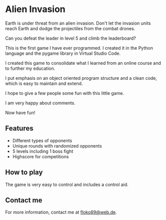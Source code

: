 # Alien Invasion

Earth is under threat from an alien invasion. Don't let the invasion units reach Earth and dodge the projectiles from the combat drones.

Can you defeat the leader in level 5 and climb the leaderboard?



This is the first game I have ever programmed. I created it in the Python language and the pygame library in Virtual Studio Code.

I created this game to consolidate what I learned from an online course and to further my education.  

I put emphasis on an object oriented program structure and a clean code, which is easy to maintain and extend.

I hope to give a few people some fun with this little game.

I am very happy about comments.

Now have fun!


## Features

- Different types of opponents
- Unique rounds with randomized opponents
- 5 levels including 1 boss fight
- Highscore for competitions


## How to play

The game is very easy to control and includes a control aid.

## Contact me

For more information, contact me at floko89@web.de.
